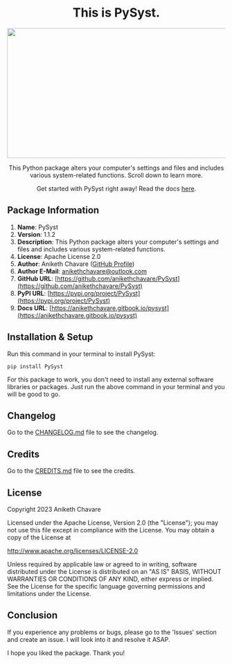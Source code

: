 <h1 align="center">This is PySyst.</h1>

<p align="center"><img src="https://github.com/anikethchavare/PySyst/assets/50455489/30d9428d-0805-481c-9fcd-98cadaa9d9bd" width="600" height="300"></p>

<p align="center">This Python package alters your computer's settings and files and includes various system-related functions. Scroll down to learn more.</p>

<p align="center">Get started with PySyst right away! Read the docs <a href="https://anikethchavare.gitbook.io/pysyst">here</a>.</p>

## Package Information

1. **Name**: PySyst</br>
2. **Version**: 1.1.2</br>
3. **Description**: This Python package alters your computer's settings and files and includes various system-related functions.</br>
4. **License**: Apache License 2.0</br>
5. **Author**: Aniketh Chavare ([GitHub Profile](https://github.com/anikethchavare))</br>
6. **Author E-Mail**: anikethchavare@outlook.com</br>
7. **GitHub URL**: [https://github.com/anikethchavare/PySyst](https://github.com/anikethchavare/PySyst)</br>
8. **PyPI URL**: [https://pypi.org/project/PySyst](https://pypi.org/project/PySyst)</br>
9. **Docs URL**: [https://anikethchavare.gitbook.io/pysyst](https://anikethchavare.gitbook.io/pysyst)

## Installation & Setup

Run this command in your terminal to install PySyst:

`pip install PySyst`

For this package to work, you don't need to install any external software libraries or packages. Just run the above command in your terminal and you will be good to go.

## Changelog

Go to the [CHANGELOG.md](https://github.com/anikethchavare/PySyst/blob/main/CHANGELOG.md) file to see the changelog.

## Credits

Go to the [CREDITS.md](https://github.com/anikethchavare/PySyst/blob/main/CREDITS.md) file to see the credits.

## License

Copyright 2023 Aniketh Chavare

Licensed under the Apache License, Version 2.0 (the "License");
you may not use this file except in compliance with the License.
You may obtain a copy of the License at

http://www.apache.org/licenses/LICENSE-2.0

Unless required by applicable law or agreed to in writing, software
distributed under the License is distributed on an "AS IS" BASIS,
WITHOUT WARRANTIES OR CONDITIONS OF ANY KIND, either express or implied.
See the License for the specific language governing permissions and
limitations under the License.

## Conclusion

If you experience any problems or bugs, please go to the 'Issues' section and create an issue. I will look into it and resolve it ASAP.

I hope you liked the package. Thank you!